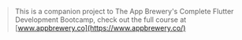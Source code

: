 


>This is a companion project to The App Brewery's Complete Flutter Development Bootcamp, check out the full course at [www.appbrewery.co](https://www.appbrewery.co/)


